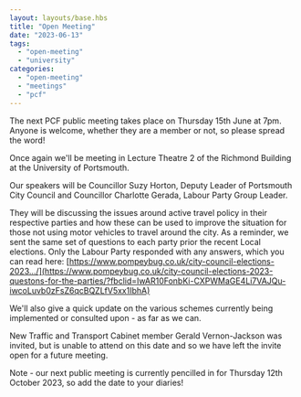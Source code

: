 ```yaml
---
layout: layouts/base.hbs
title: "Open Meeting"
date: "2023-06-13"
tags: 
  - "open-meeting"
  - "university"
categories: 
  - "open-meeting"
  - "meetings"
  - "pcf"
---
```


The next PCF public meeting takes place on Thursday 15th June at 7pm. Anyone is welcome, whether they are a member or not, so please spread the word!

Once again we'll be meeting in Lecture Theatre 2 of the Richmond Building at the University of Portsmouth.

Our speakers will be Councillor Suzy Horton, Deputy Leader of Portsmouth City Council and Councillor Charlotte Gerada, Labour Party Group Leader.

They will be discussing the issues around active travel policy in their respective parties and how these can be used to improve the situation for those not using motor vehicles to travel around the city. As a reminder, we sent the same set of questions to each party prior the recent Local elections. Only the Labour Party responded with any answers, which you can read here: [https://www.pompeybug.co.uk/city-council-elections-2023.../](https://www.pompeybug.co.uk/city-council-elections-2023-questons-for-the-parties/?fbclid=IwAR10FonbKi-CXPWMaGE4Li7VAJQu-iwcoLuvb0zFsZ6qcBQZLfV5xx1IbhA)

We'll also give a quick update on the various schemes currently being implemented or consulted upon - as far as we can.

New Traffic and Transport Cabinet member Gerald Vernon-Jackson was invited, but is unable to attend on this date and so we have left the invite open for a future meeting.

Note - our next public meeting is currently pencilled in for Thursday 12th October 2023, so add the date to your diaries!
